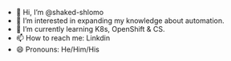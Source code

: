 - 👋 Hi, I’m @shaked-shlomo
- 👀 I’m interested in expanding my knowledge about automation.
- 🌱 I’m currently learning K8s, OpenShift & CS.
- 📫 How to reach me: Linkdin
- 😄 Pronouns: He/Him/His
